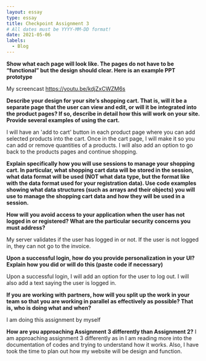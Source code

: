 ```yaml
---
layout: essay
type: essay
title: Checkpoint Assignment 3
# All dates must be YYYY-MM-DD format!
date: 2021-05-06
labels:
  - Blog
---
```

<b>Show what each page will look like. The pages do not have to be “functional” but the design should clear. Here is an example PPT prototype</b>

<a hef="https://youtu.be/kdjZxCWZM6s"> My screencast https://youtu.be/kdjZxCWZM6s</a>

<b>Describe your design for your site’s shopping cart. That is, will it be a separate page that the user can view and edit, or will it be integrated into the product pages? If so, describe in detail how this will work on your site. Provide several examples of using the cart.</b>

I will have an 'add to cart' button in each product page where you can add selected products into the cart. Once in the cart page, I will make it so you can add or remove quantities of a products. I will also add an option to go back to the products pages and continue shopping. 

<b>Explain specifically how you will use sessions to manage your shopping cart. In particular, what shopping cart data will be stored in the session, what data format will be used (NOT what data type, but the format like with the data format used for your registration data). Use code examples showing what data structures (such as arrays and their objects) you will use to manage the shopping cart data and how they will be used in a session.</b>


<b>How will you avoid access to your application when the user has not logged in or registered? What are the particular security concerns you must address?</b>

My server validates if the user has logged in or not. If the user is not logged in, they can not go to the invoice. 

<b>Upon a successful login, how do you provide personalization in your UI? Explain how you did or will do this (paste code if necessary)</b>

Upon a successful login, I will add an option for the user to log out. I will also add a text saying the user is logged in.

<b>If you are working with partners, how will you split up the work in your team so that you are working in parallel as effectively as possible? That is, who is doing what and when?</b>

I am doing this assignment by myself

<b>How are you approaching Assignment 3 differently than Assignment 2?</b>
I am approaching assignment 3 differently as in I am reading more into the documentation of codes and trying to understand how it works. Also, I have took the time to plan out how my website will be design and function.


